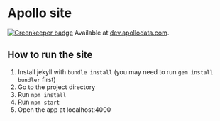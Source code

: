 # Apollo site

[![Greenkeeper badge](https://badges.greenkeeper.io/apollographql/dev.apollodata.com.svg)](https://greenkeeper.io/)
Available at [dev.apollodata.com](http://dev.apollodata.com).

## How to run the site
1. Install jekyll with `bundle install` (you may need to run `gem install bundler` first)
2. Go to the project directory
3. Run `npm install`
4. Run `npm start`
5. Open the app at localhost:4000
